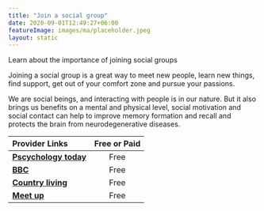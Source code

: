 ```yaml
---
title: "Join a social group"
date: 2020-09-01T12:49:27+06:00
featureImage: images/ma/placeholder.jpeg
layout: static
---
```


Learn about the importance of joining social groups

Joining a social group is a great way to meet new people, learn new things, find support, get out of your comfort zone and pursue your passions.

We are social beings, and interacting with people is in our nature. But it also brings us benefits on a mental and physical level, social motivation and social contact can help to improve memory formation and recall and protects the brain from neurodegenerative diseases.

| Provider Links      | Free or Paid  |  
| :-----------          | :--------------:      |  
| [**Pscychology today**](https://www.psychologytoday.com/us/blog/living-mild-cognitive-impairment/201606/the-health-benefits-socializing) | Free | 
| [**BBC**](https://www.bbc.co.uk/sport/get-inspired/45353880) | Free | 
| [**Country living**](https://www.countryliving.com/uk/wellbeing/a32850447/virtual-groups-loneliness/) | Free | 
| [**Meet up**](https://www.meetup.com/) | Free | 
  

<br/><br/>






